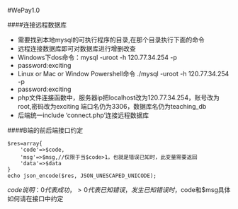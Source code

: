 #WePay1.0

####连接远程数据库
- 需要找到本地mysql的可执行程序的目录,在那个目录执行下面的命令
- 远程连接数据库即可对数据库进行增删改查
- Windows下dos命令：mysql -uroot -h 120.77.34.254 -p
- password:exciting
- Linux or Mac or Window Powershell命令 ./mysql -uroot -h 120.77.34.254 -p
- password:exciting
- php文件连接函数中，服务器ip把localhost改为120.77.34.254，账号改为root,密码改为exciting 端口名仍为3306，数据库名仍为teaching_db
- 后端统一include ‘connect.php’连接远程数据库

####B端的前后端接口约定
```
$res=array{
    'code'=>$code,
    'msg'=>$msg,//仅限于当$code>1，也就是错误已知时，此变量需要返回
    'data'=>$data
}
echo json_encode($res, JSON_UNESCAPED_UNICODE);
```
$code说明：0代表成功，>0代表已知错误，发生已知错误时，$code和$msg具体如何请在接口中约定
